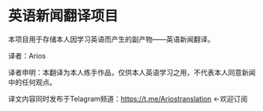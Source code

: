 英语新闻翻译项目
=

本项目用于存储本人因学习英语而产生的副产物——英语新闻翻译。

译者：Arios

译者申明：本翻译为本人练手作品，仅供本人英语学习之用，不代表本人同意新闻中的任何观点。

译文内容同时发布于Telagram频道：https://t.me/Ariostranslation ←欢迎订阅
